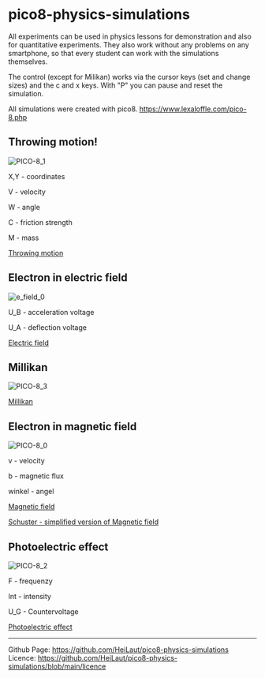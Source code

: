 # pico8-physics-simulations

All experiments can be used in physics lessons for demonstration and also for quantitative experiments.
They also work without any problems on any smartphone, so that every student can work with the simulations themselves.

The control (except for Milikan) works via the cursor keys (set and change sizes) and the c and x keys. With "P" you can pause and reset the simulation.

All simulations were created with pico8.
https://www.lexaloffle.com/pico-8.php

## Throwing motion!

![PICO-8_1](https://user-images.githubusercontent.com/66202132/175114621-dffac21c-d715-4c7f-9219-a26d11c25e44.gif)

X,Y - coordinates

V - velocity

W - angle

C - friction strength

M - mass

[Throwing motion](https://heilaut.github.io/pico8-physics-simulations/html/wurf.html)

## Electron in electric field

![e_field_0](https://user-images.githubusercontent.com/66202132/175114809-d7eb6fc3-3e54-4b0a-a031-4d0c170e5fbb.gif)

U_B - acceleration voltage

U_A - deflection voltage

[Electric field](https://heilaut.github.io/pico8-physics-simulations/html/e-field.html)

## Millikan

![PICO-8_3](https://user-images.githubusercontent.com/66202132/175114830-0340d5e6-2cbf-439f-a47f-04ebf0ff62fc.gif)

[Millikan](https://heilaut.github.io/pico8-physics-simulations/html/millikan.html)

## Electron in magnetic field

![PICO-8_0](https://user-images.githubusercontent.com/66202132/175114861-0af0c594-437e-4fc3-bc18-6ad08a1b9275.gif)

v - velocity

b - magnetic flux

winkel - angel

[Magnetic field](https://heilaut.github.io/pico8-physics-simulations/html/b-field.html)

[Schuster - simplified version of Magnetic field](https://heilaut.github.io/pico8-physics-simulations/html/schuster.html)

## Photoelectric effect

![PICO-8_2](https://user-images.githubusercontent.com/66202132/175114897-83c20789-c708-4329-bc47-5135f454c705.gif)

F - frequenzy

Int - intensity

U_G - Countervoltage

[Photoelectric effect](https://heilaut.github.io/pico8-physics-simulations/html/photoeffekt.html)


----

Github Page: https://github.com/HeiLaut/pico8-physics-simulations
Licence: https://github.com/HeiLaut/pico8-physics-simulations/blob/main/licence
